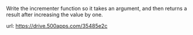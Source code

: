 Write the incrementer function so it takes an argument, and then returns a result after increasing the value by one.

url: https://drive.500apps.com/35485e2c